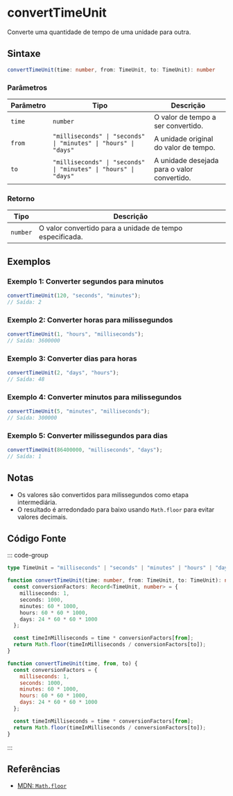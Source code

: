 # convertTimeUnit  
Converte uma quantidade de tempo de uma unidade para outra.

## Sintaxe
```typescript
convertTimeUnit(time: number, from: TimeUnit, to: TimeUnit): number
```

### Parâmetros

| Parâmetro | Tipo                     | Descrição                                                     |
|-----------|--------------------------|----------------------------------------------------------------|
| `time`    | `number`                 | O valor de tempo a ser convertido.                            |
| `from`    | `"milliseconds" \| "seconds" \| "minutes" \| "hours" \| "days"` | A unidade original do valor de tempo.                        |
| `to`      | `"milliseconds" \| "seconds" \| "minutes" \| "hours" \| "days"` | A unidade desejada para o valor convertido.                  |

### Retorno

| Tipo     | Descrição                                                       |
|----------|------------------------------------------------------------------|
| `number` | O valor convertido para a unidade de tempo especificada.         |

## Exemplos

### Exemplo 1: Converter segundos para minutos
```typescript
convertTimeUnit(120, "seconds", "minutes");
// Saída: 2
```

### Exemplo 2: Converter horas para milissegundos
```typescript
convertTimeUnit(1, "hours", "milliseconds");
// Saída: 3600000
```

### Exemplo 3: Converter dias para horas
```typescript
convertTimeUnit(2, "days", "hours");
// Saída: 48
```

### Exemplo 4: Converter minutos para milissegundos
```typescript
convertTimeUnit(5, "minutes", "milliseconds");
// Saída: 300000
```

### Exemplo 5: Converter milissegundos para dias
```typescript
convertTimeUnit(86400000, "milliseconds", "days");
// Saída: 1
```

## Notas
- Os valores são convertidos para milissegundos como etapa intermediária.
- O resultado é arredondado para baixo usando `Math.floor` para evitar valores decimais.

## Código Fonte
::: code-group

```typescript
type TimeUnit = "milliseconds" | "seconds" | "minutes" | "hours" | "days";

function convertTimeUnit(time: number, from: TimeUnit, to: TimeUnit): number {
  const conversionFactors: Record<TimeUnit, number> = {
    milliseconds: 1,
    seconds: 1000,
    minutes: 60 * 1000,
    hours: 60 * 60 * 1000,
    days: 24 * 60 * 60 * 1000
  };

  const timeInMilliseconds = time * conversionFactors[from];
  return Math.floor(timeInMilliseconds / conversionFactors[to]);
}
```

```javascript
function convertTimeUnit(time, from, to) {
  const conversionFactors = {
    milliseconds: 1,
    seconds: 1000,
    minutes: 60 * 1000,
    hours: 60 * 60 * 1000,
    days: 24 * 60 * 60 * 1000
  };

  const timeInMilliseconds = time * conversionFactors[from];
  return Math.floor(timeInMilliseconds / conversionFactors[to]);
}
```
:::

## Referências
- [MDN: `Math.floor`](https://developer.mozilla.org/pt-BR/docs/Web/JavaScript/Reference/Global_Objects/Math/floor)